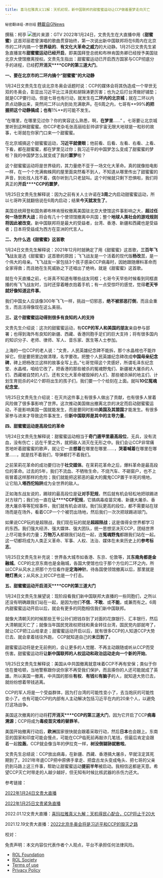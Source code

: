 ```yaml
---
title: 喜马拉雅真义11解：天机初现，新中国联邦的甜蜜蜜运动让CCP做着噩梦走向灭亡
---
```

`秘密翻译组-原创组` [轉載自GNews](https://gnews.org/zh-hans/1911396/)

撰稿：柯亭
![](https://assets.gnews.org/wp-content/uploads/2022/01/Image-1-2-11.jpg)图片来源：GTV
2022年1月24日，文贵先生在大直播中用《**甜蜜蜜**》这首邓丽君曾演唱的歌曲贯穿始终，第一次说出新中国联邦将在6周内在北京市的二环内搞一个**世界级的**、**有文化大革命之威力**的大动静。1月25日文贵先生紧急直播宣布**甜蜜蜜运动已经开启**，即美国拜登总统和布林肯国务卿已经授予美国驻北京大使馆撤离授权。文贵先生指出：甜蜜蜜运动已开启西方国家与CCP彻底分手的进程，已经**打开消灭****CCP的第三道大门**。

**一、要在北京市的二环内搞个“甜蜜蜜”的大动静**

1月24日文贵先生在谈北京冬奥会话题时说：CCP的媒体会将其伪造成一个举世无双的冬奥会，彰显出习近平比江泽民和胡锦涛更厉害；也为之后打台湾做好铺垫；就是CCP要行动。但是七哥也有行动，就发生在**二环内的北京城**；就在二环以内弄点动静出来，突然间二环以内到处充满歌声。在6周之内，七哥有**99%**的把握把这个动静搞成；也有**1%**的可能不发生。

“在哪里，在哪里见过你？你的笑容这么熟悉，啊，**在梦里**……” 。七哥要让北京城里听到这种甜蜜蜜。你CCP老杂毛张高丽给彭帅讲宇宙无限大地球是一粒砂的故事，七哥就在你家门口来一个甜蜜蜜。

在北京城搞这个甜蜜蜜运动，**习近平就傻眼**；他前看、后看、左看、右看、上看、下看，都在甜蜜蜜，都在梦里见过你；我习近平的中国梦怎么变成了甜蜜蜜的梦啦？我的中国梦怎么就变成了我的**噩梦**啦？

这个甜蜜蜜运动将是世界级的，其力量绝不亚于一场文化大革命。真的就像拍电影一样，在一个个充满蜘蛛网的屋里面突然看不到人，不知道从哪里传出了甜蜜蜜的声音，到处找人找不着，偶尔听到几只老鼠叫。这个时候就只剩下恐惧啦，我们将真正的**开启****CCP的噩梦**。

1月25日文贵先生解释说：因为之前有关人士许诺在**3周**之内启动甜蜜蜜运动，所以七哥昨天就翻倍说在6周内启动；结果**今天就发生了**。

美国总统拜登和国务卿布林肯授权撤离美国驻北京大使馆这件事影响之大，**超过任何一场世界大战**；将会有几十个使领馆撤离中共国；整个**地球人类社会的游戏规则将因此被改变**。新中国联邦将是最大的受益者，台湾、香港、新疆和西藏也是受益者；日本将受益成为西方在亚洲的代言人。

**二、为什么选《甜蜜蜜》这首歌**

1月24日文贵先生解释说：2021年12月时就确定了用《甜蜜蜜》这首歌，**三百年飞飞**战友是选《甜蜜蜜》这首歌的原因；飞飞战友是一个活着的现代版**杨改兰**，是一个伟大的母亲。飞飞战友一家包括3个孩子感染CCP病毒时，因她跟随爆料革命而全家得救；而且她在生死威胁之下还唱出了绝响，就是《甜蜜蜜》这首歌。

就在今天直播之前，七哥真不知道有哪些战友同框；七哥今天早些时候看到同框直播的有飞飞战友时，当时还穿着睡衣抱着手机；有一点受惊吓的感觉，觉得**老天爷就好像知道这件事**。

我们中国女人应该像300年飞飞一样，挑战一切邪恶，**绝不被邪恶打倒**，而且会重生，而且活得像现在这么美丽。

**三、这个甜蜜蜜运动得到很多有良知的人的支持**

文贵先生介绍说：这次的甜蜜蜜运动，有**CCP的军人和美国的朋友**亲自参与部署；也得到海外有良知的新疆、西藏、香港同胞手足们的巨大支持；将有很多国内的知识分子、老师、律师、军人、音乐家、医生等人士参加。

上海的一位CCP的老人说：“文贵，人民英雄纪念碑不能拆，那个水晶棺也不能炸掉它。但是要把里边做清理，名字要改。把整个人民英雄纪念碑改成**中国母亲纪念碑**，碑上把杨改兰这样的故事全写上去。”七哥觉得这个灵感好，所谓毛泽东纪念堂、水晶棺，咱给它改了。把香港的那些被杀的冤魂野鬼们、新疆被大屠杀的人们、西藏被自焚的人们，还有文化大革命被毁掉的人们、那些被杀掉的地主们、计划生育扼杀的4亿个即将出生的孩子们，我们要一个个给刻在上面。就叫**10亿冤魂纪念堂**。

1月25日文贵先生介绍说：在灭共这件事上有很多人做出了贡献，也有很多人冒着风险做了很多事影响了世界。这次推动美国做出撤离北京的决定而启动甜蜜蜜运动，不是影响美国一国就能发生，而是要同时影响**美国及其盟国**才能发生。有很多家参与进来才导致这件事发生，但**新中国联邦是其中的主导力量**。

**四、甜蜜蜜运动是高段位的革命**

1月24日文贵先生解释说：甜蜜蜜运动相当于**奇门遁甲里最高段位**，无兵，没有流血，没有伤亡；远在千里之外，就把敌人消灭在无形之中。我们会让CCP非常痛苦地听着甜蜜蜜的歌声，就让它一直**想着**在哪里在哪里……，**哭着喊着**在哪里在哪里……，就是找不着我们，导弹都打不着我们。

之前茉莉花革命的成功要归功于**社交媒体**。在茉莉花革命之后，爆料革命是最高段位的革命。过去的5年，我们不流血、不牺牲生命，不烧汽车、不砸窗户，也不上街冒着这样那样的危险；我们就能把这邪恶的最大的魔鬼CCP置于半死的境地，让它陷入**塔西佗陷阱**成为全世界的敌人。

正如海东战友说的，踢球的最高段位是**让对手犯规**，然后就有机会轻松地把球踢进对方球门；我们也一直在**让****CCP犯规**，它搞病毒疫苗灾难、新疆大屠杀、香港大屠杀等等犯规事件，我们就有机会进球。我们玩更高的段位，都不需要站在球场而是在场外，看着CCP一个个被罚出场地，然后我们一次次把球踢进球门。

如果说CCP玩的是超限战，我们现在玩的就是**超超限战**；这是值得全世界都学习的东西。我们强大经济、强大媒体、强大团队，统一思想坚决灭CCP，团结世界上尽可能多的力量；**万物万人**都跟我们站在一起，连**冤魂野鬼**都跟我们站在一起。这一切都将成为人类正义革命、军事、人权、法治、媒体在未来历史上的**参考标志**。

1月25日文贵先生补充说：世界各大城市如香港、东京、伦敦等，其**东南角都是金融城**。CCP的北京东南也是金融城，各国大使馆也位于那个方位的二环之内，所以CCP从风水上把那个方位看作是**定海神针**。待各国使领馆撤离以后，那里就是**瞎灯黑火**；从风水上对CCP也是一个打击。

**五、甜蜜蜜运动开启消灭****CCP的第三道大门**

1月24日文贵先生展望说：现阶段看我们新中国联邦大直播的一些同胞们，之所以还没有明确跟我们站在一起，是因为他们**不信**、**不敢**、或**不能**，或兼而有之。6周内甜蜜蜜运动开启以后，就会有更多的同胞相信我们新中国联邦。

就像大清朝灭的时候那些王爷公孙们把钱存到了对面的花旗银行、汇丰银行，然后大清朝就灭亡了；就像当年国民党政权把钱和黄金转往台湾，国民党内部就垮了，就让CCP把江山给拿走；甜蜜蜜运动开启以后，就有很多CCP的人知道CCP大势已去、就会拿着钱往外跑， CCP就知道自己的**末日到了**。

甜蜜蜜运动将是史无前例的，会让更多的人觉醒、不再主动跟随或听从CCP而受伤害。甜蜜蜜运动将**让新中国联邦的人权运动和政治运动走向一个新的开始**。

1月25日文贵先生解释说：美国从中共国撤离就意味着CCP不再有安保；类似于你住在曼哈顿，当地警察跟你说你家不再受我们保护，而且揍你的人还可能就成了英雄。所以美国一撤离，中共国的那些**有权**、**有钱**和**有脑子**的人，就知道大势已去，就纷纷想着带钱逃离。

CCP的军人将是一个受益群体，因为打台湾的可能性变小了，去当炮灰的可能性变小了。也有可能CCP的内部有人主动解决包括习近平在内的20来个人，以避免打这场战争。

美国这次撤离的行动将**打开消灭****CCP的第三道大门**，因为它开启了CCP**病毒溯源**；CCP将成为**毒疫苗灾难的替罪羊**。

美国开始撤离行动后，**欧洲**国家很快就会跟着采取行动，然后**日本**也会跟上。东南亚的国家和印度可能会慢点，可能在CCP临死前再敲诈几笔钱，但最后肯定会跟着一起**拉轰**。CCP就会像当年的伊拉克一样，**树没倒猢狲就散啦**。

文贵先生总结说：CCP放出病毒，在新疆、西藏、香港搞大屠杀，早就注定其死期到了。2021年年底CCP把中原佛手拿走、把盘古龙头变成龟头、把七哥的父亲扔到马路上这三件事，帮助让甜蜜蜜运动**提前半年**被启动。我相信这都是天意。希望CCP灭亡时带走的人越少越好，但无知有时候比核武器的杀伤力还大。

参考链接：

[2022年1月24日文贵大直播](https://gtv.org/video/id=61eea3ca28a108147c61a4dc)

[2022年1月25日文贵紧急直播](https://gtv.org/video/id=61f00abe28a108147c625eb0)

2022.01.12文贵大直播：[喜玛拉雅真义九解：天机得民心配合，CCP将止于20大](https://gnews.org/zh-hans/1856807/)

2021.12.19文贵大直播：[2022北京冬奥会将是习近平和CCP的毁灭之路](https://gnews.org/zh-hans/1773059/)

校对：

 

免责声明：本文内容仅代表作者个人观点，平台不承担任何法律风险。

- [ROL Foundation](https://rolfoundation.org/)
- [ROL Society](https://rolsociety.org/)
- [Terms of use](https://gnews.org/terms-of-use-3/)
- [Privacy Policy](https://gnews.org/privacy-policy/)

